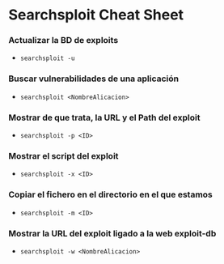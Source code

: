 # Searchsploit Cheat Sheet

### Actualizar la BD de exploits

- `searchsploit -u`

### Buscar vulnerabilidades de una aplicación

- `searchsploit <NombreAlicacion>`

### Mostrar de que trata, la URL y el Path del exploit

- `searchsploit -p <ID>`

### Mostrar el script del exploit

- `searchsploit -x <ID>`

### Copiar el fichero en el directorio en el que estamos

- `searchsploit -m <ID>`

### Mostrar la URL del exploit ligado a la web exploit-db

- `searchsploit -w <NombreAlicacion>`
